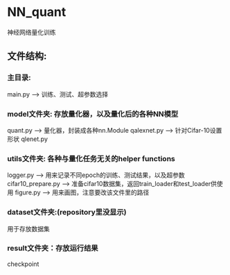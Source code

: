# NN_quant
神经网络量化训练

## 文件结构:
### 主目录:
main.py --> 训练、测试、超参数选择

### model文件夹: 存放量化器，以及量化后的各种NN模型
  quant.py --> 量化器，封装成各种nn.Module
  qalexnet.py --> 针对Cifar-10设置形状
  qlenet.py

### utils文件夹: 各种与量化任务无关的helper functions
  logger.py --> 用来记录不同epoch的训练、测试结果，以及超参数
  cifar10_prepare.py --> 准备cifar10数据集，返回train_loader和test_loader供使用
  figure.py --> 用来画图，注意要改该文件里的路径
  
### dataset文件夹:(repository里没显示)
  用于存放数据集

### result文件夹：存放运行结果
  checkpoint
  
